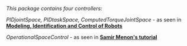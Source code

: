 *This package contains four controllers:*

*PIDjointSpace, PIDtaskSpace, ComputedTorqueJointSpace* - as seen in [**Modeling, Identification and Control of Robots**](https://books.google.com/books/about/Modeling_Identification_and_Control_of_R.html?id=WB_E0WsVCnUC)

*OperationalSpaceControl* - as seen in [**Samir Menon's tutorial**](https://web.stanford.edu/~smenon/code/r6bot/MathTutorial_02_R6Bot.htm)
